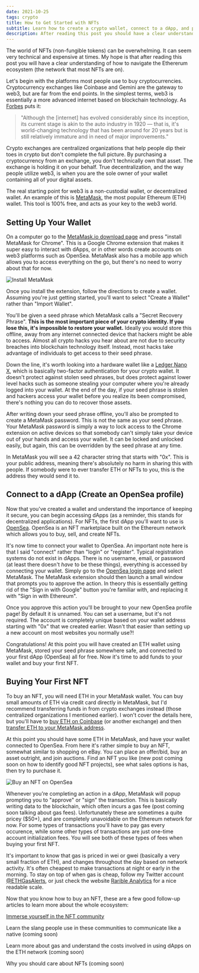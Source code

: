 ```yaml
---
date: 2021-10-25
tags: crypto
title: How to Get Started with NFTs
subtitle: Learn how to create a crypto wallet, connect to a dApp, and purchase your first NFT.
description: After reading this post you should have a clear understanding of how to create a crypto wallet and purchase your first NFT.
---
```


The world of NFTs (non-fungible tokens) can be overwhelming. It can seem very technical and expensive at times. My hope is that after reading this post you will have a clear understanding of how to navigate the Ethererum ecosystem (the network that most NFTs are on).

Let's begin with the platforms most people use to buy cryptocurrencies. Cryptocurrency exchanges like Coinbase and Gemini are the gateway to web3, but are far from the end points. In the simplest terms, web3 is essentially a more advanced internet based on blockchain technology. As [Forbes](https://www.forbes.com/sites/forbestechcouncil/2020/01/06/what-is-web-3-0/) puts it:

> "Although the \[internet\] has evolved considerably since its inception, its current stage is akin to the auto industry in 1920 — that is, it's world-changing technology that has been around for 20 years but is still relatively immature and in need of major improvements."

Crypto exchanges are centralized organizations that help people dip their toes in crypto but don't complete the full picture. By purchasing a cryptocurrency from an exchange, you don't technically own that asset. The exchange is holding it on your behalf. True decentralization, and the way people utilize web3, is when you are the sole owner of your wallet containing all of your digital assets.

The real starting point for web3 is a non-custodial wallet, or decentralized wallet. An example of  this is [MetaMask](https://metamask.io/), the most popular Ethereum (ETH) wallet. This tool is 100% free, and acts as your key to the web3 world.

## Setting Up Your Wallet

On a computer go to the [MetaMask.io download page](https://metamask.io/download.html) and press "install MetaMask for Chrome". This is a Google Chrome extension that makes it super easy to interact with dApps, or in other words create accounts on web3 platforms such as OpenSea. MetaMask also has a mobile app which allows you to access everything on the go, but there's no need to worry about that for now.

![Install MetaMask](https://i.ibb.co/9vLmzT3/install-metamask.jpg)

Once you install the extension, follow the directions to create a wallet. Assuming you're just getting started, you'll want to select "Create a Wallet" rather than "Import Wallet". 

You'll be given a seed phrase which MetaMask calls a "Secret Recovery Phrase". **This is the most important piece of your crypto identity. If you lose this, it's impossible to restore your wallet.** Ideally you would store this offline, away from any internet connected device that hackers might be able to access. Almost all crypto hacks you hear about are not due to security breaches into blockchain technology itself. Instead, most hacks take advantage of individuals to get access to their seed phrase.

Down the line, it's worth looking into a hardware wallet like a [Ledger Nano X](https://shop.ledger.com/pages/ledger-nano-x), which is basically two-factor authentication for your crypto wallet. It doesn't protect against stolen seed phrases, but does protect against lower level hacks such as someone stealing your computer where you're already logged into your wallet. At the end of the day, if your seed phrase is stolen and hackers access your wallet before you realize its been compromised, there's nothing you can do to recover those assets.

After writing down your seed phrase offline, you'll also be prompted to create a MetaMask password. This is not the same as your seed phrase. Your MetaMask password is simply a way to lock access to the Chrome extension on active devices so that somebody can't simply take your device out of your hands and access your wallet. It can be locked and unlocked easily, but again, this can be overridden by the seed phrase at any time.

In MetaMask you will see a 42 character string that starts with "0x". This is your public address, meaning there's absolutely no harm in sharing this with people. If somebody were to ever transfer ETH or NFTs to you, this is the address they would send it to. 

## Connect to a dApp (Create an OpenSea profile)

Now that you've created a wallet and understand the importance of keeping it secure, you can begin accessing dApps (as a reminder, this stands for decentralized applications). For NFTs, the first dApp you'll want to use is [OpenSea](https://opensea.io/). OpenSea is an NFT marketplace built on the Ethereum network which allows you to buy, sell, and create NFTs.

It's now time to connect your wallet to OpenSea. An important note here is that I said "connect" rather than "login" or "register". Typical registration systems do not exist in dApps. There is no username, email, or password (at least there doesn't *have* to be these things), everything is accessed by connecting your wallet. Simply go to the [OpenSea login page](https://opensea.io/login) and select MetaMask. The MetaMask extension should then launch a small window that prompts you to approve the action. In theory this is essentially getting rid of the "Sign in with Google" button you're familiar with, and replacing it with "Sign in with Ethereum".

Once you approve this action you'll be brought to your new OpenSea profile page! By default it is unnamed. You can set a username, but it's not required. The account is completely unique based on your wallet address starting with "0x" that we created earlier. Wasn't that easier than setting up a new account on most websites you normally use?!

Congratulations! At this point you will have created an ETH wallet using MetaMask, stored your seed phrase somewhere safe, and connected to your first dApp (OpenSea) all for free. Now it's time to add funds to your wallet and buy your first NFT.

## Buying Your First NFT

To buy an NFT, you will need ETH in your MetaMask wallet. You can buy small amounts of ETH via credit card directly in MetaMask, but I'd recommend transferring funds in from crypto exchanges instead (those centralized organizations I mentioned earlier). I won't cover the details here, but you'll have to [buy ETH on Coinbase](https://www.coinbase.com/buy-ethereum) (or another exchange) and then [transfer ETH to your MetaMask address](https://www.youtube.com/watch?v=9NQgCyOXQlY).

At this point you should have some ETH in MetaMask, and have your wallet connected to OpenSea. From here it's rather simple to buy an NFT, somewhat similar to shopping on eBay. You can place an offer/bid, buy an asset outright, and join auctions. Find an NFT you like (new post coming soon on how to identify good NFT projects), see what sales options is has, then try to purchase it.

![Buy an NFT on OpenSea](https://i.ibb.co/WFMmhWW/buy-nft.jpg)

Whenever you're completing an action in a dApp, MetaMask will popup prompting you to "approve" or "sign" the transaction. This is basically writing data to the blockchain, which often incurs a gas fee (post coming soon talking about gas fees). Unfortunately these are sometimes a quite pricey ($50+), and are completely unavoidable on the Ethereum network for now. For some types of transactions you'll have to pay gas every occurence, while some other types of transactions are just one-time account initialization fees. You will see both of these types of fees when buying your first NFT.

It's important to know that gas is priced in wei or gwei (basically a very small fraction of ETH), and changes throughout the day based on network activity. It's often cheapest to make transactions at night or early in the morning. To stay on top of when gas is cheap, follow my Twitter account [@ETHGasAlerts](https://twitter.com/ETHGasAlerts), or just check the website [Rarible Analytics](https://raribleanalytics.com) for a nice readable scale.

Now that you know how to buy an NFT, these are a few good follow-up articles to learn more about the whole ecosystem:

[Immerse yourself in the NFT community](/blog/nft-community/)

Learn the slang people use in these communities to communicate like a native (coming soon)

Learn more about gas and understand the costs involved in using dApps on the ETH network (coming soon)

Why you should care about NFTs (coming soon)